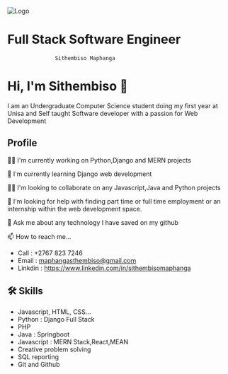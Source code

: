 
![Logo](https://dev-to-uploads.s3.amazonaws.com/uploads/articles/th5xamgrr6se0x5ro4g6.png)


 # Full Stack Software Engineer
                   Sithembiso Maphanga

# Hi, I'm Sithembiso 👋

 I am an Undergraduate Computer Science student doing my first year at Unisa and Self taught Software developer with a passion for Web Development
##                   Profile 
👩‍💻 I'm currently working on Python,Django and MERN projects

🧠 I'm currently learning Django web development

👯‍♀️ I'm looking to collaborate on any Javascript,Java and Python projects

🤔 I'm looking for help with finding part time or full time employment or an internship
within the web development space.

💬 Ask me about any technology I have saved on my github

📫 How to reach me...
- Call : +2767 823 7246
- Email : maphangasthembiso@gmail.com
- Linkdin : https://www.linkedin.com/in/sithembisomaphanga





## 🛠 Skills
- Javascript, HTML, CSS...
- Python : Django Full Stack
- PHP
- Java : Springboot
- Javascript : MERN Stack,React,MEAN
- Creative problem solving
- SQL reporting
- Git and Github


